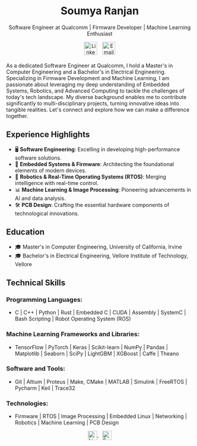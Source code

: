 <header style="text-align: center; margin-bottom: 20px;">
  <h1>Soumya Ranjan</h1>
  <p>Software Engineer at Qualcomm | Firmware Developer | Machine Learning Enthusiast</p>
  <div>
    <a href="https://www.linkedin.com/in/sranjan27/" style="text-decoration: none; margin-right: 10px;">
      <img src="https://github.com/dmhendricks/signature-social-icons/blob/master/icons/round-flat-filled/35px/linkedin.png?raw=true" alt="LinkedIn" style="width: 35px; height: 35px; vertical-align: middle;">
    </a>
    <a href="mailto:ranjan42069@gmail.com" style="text-decoration: none;">
      <img src="https://github.com/dmhendricks/signature-social-icons/blob/master/icons/round-flat-filled/35px/mail.png?raw=true" alt="Email" style="width: 35px; height: 35px; vertical-align: middle;">
    </a>
  </div>
</header>

As a dedicated Software Engineer at Qualcomm, I hold a Master's in Computer Engineering and a Bachelor's in Electrical Engineering. Specializing in Firmware Development and Machine Learning, I am passionate about leveraging my deep understanding of Embedded Systems, Robotics, and Advanced Computing to tackle the challenges of today's tech landscape. My diverse background enables me to contribute significantly to multi-disciplinary projects, turning innovative ideas into tangible realities. Let's connect and explore how we can make a difference together.

## Experience Highlights

- 🖥️ **Software Engineering**: Excelling in developing high-performance software solutions.
- 🔌 **Embedded Systems & Firmware**: Architecting the foundational elements of modern devices.
- 🤖 **Robotics & Real-Time Operating Systems (RTOS)**: Merging intelligence with real-time control.
- 📊 **Machine Learning & Image Processing**: Pioneering advancements in AI and data analysis.
- 🛠️ **PCB Design**: Crafting the essential hardware components of technological innovations.

## Education

- 🎓 Master's in Computer Engineering, University of California, Irvine
- 🎓 Bachelor's in Electrical Engineering, Vellore Institute of Technology, Vellore

## Technical Skills

### Programming Languages:
- C | C++ | Python | Rust | Embedded C | CUDA | Assembly | SystemC | Bash Scripting | Robot Operating System (ROS)

### Machine Learning Frameworks and Libraries:
- TensorFlow | PyTorch | Keras | Scikit-learn | NumPy | Pandas | Matplotlib | Seaborn | SciPy | LightGBM | XGBoost | Caffe | Theano

### Software and Tools:
- Git | Altium | Proteus | Make, CMake | MATLAB | Simulink | FreeRTOS | Pycharm | Keil | Trace32

### Technologies:
- Firmware | RTOS | Image Processing | Embedded Linux | Networking | Robotics | Machine Learning | PCB Design

<div style="text-align: center; width: 100%;">
  <a href="https://www.linkedin.com/in/sranjan27/" style="margin-right: 10px;">
    <img src="https://github.com/dmhendricks/signature-social-icons/blob/master/icons/round-flat-filled/35px/linkedin.png?raw=true" alt="LinkedIn" style="width: 25px; height: 25px; vertical-align: middle;">
  </a>
  <a href="mailto:ranjan42069@gmail.com">
    <img src="https://github.com/dmhendricks/signature-social-icons/blob/master/icons/round-flat-filled/35px/mail.png?raw=true" alt="Email" style="width: 25px; height: 25px; vertical-align: middle;">
  </a>
</div>

